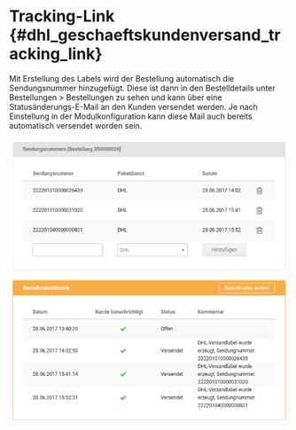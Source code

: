 # Tracking-Link {#dhl_geschaeftskundenversand_tracking_link}

Mit Erstellung des Labels wird der Bestellung automatisch die Sendungsnummer hinzugefügt. Diese ist dann in den Bestelldetails unter Bestellungen \> Bestellungen zu sehen und kann über eine Statusänderungs-E-Mail an den Kunden versendet werden. Je nach Einstellung in der Modulkonfiguration kann diese Mail auch bereits automatisch versendet worden sein.

![](Bilder/GKV2_20170628_018.png "Sendungsnummern in der Bestellung")



